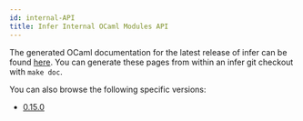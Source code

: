 ```yaml
---
id: internal-API
title: Infer Internal OCaml Modules API
---
```


The generated OCaml documentation for the latest release of infer can be found
[here](/static/odoc/latest/index.html). You can generate these pages from within
an infer git checkout with `make doc`.

You can also browse the following specific versions:

- [0.15.0](/static/odoc/0.15.0/index.html)
